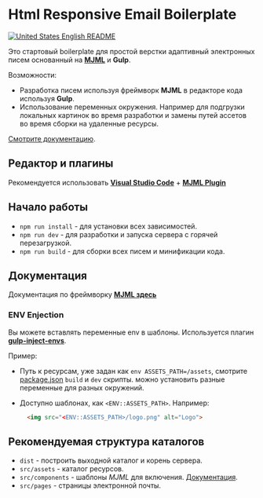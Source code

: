 # Html Responsive Email Boilerplate

[![United States](https://raw.githubusercontent.com/stevenrskelton/flag-icon/master/png/16/country-4x3/us.png "United States") English README](README.md)

Это стартовый boilerplate для простой верстки адаптивный электронных писем основанный на  **[MJML](https://mjml.io/)** и **Gulp**.

Возможности:

- Разработка писем используя фреймворк **MJML** в редакторе кода используя **Gulp**.
- Использование переменных окружения. Например для подгрузки локальных картинок во время разработки и замены путей ассетов во время сборки на удаленные ресурсы.

[Смотрите документацию](#документация).

## Редактор и плагины

Рекомендуется использовать **[Visual Studio Code](https://code.visualstudio.com/Download)** + **[MJML Plugin](https://marketplace.visualstudio.com/items?itemName=attilabuti.vscode-mjml)**

## Начало работы

- `npm run install` - для установки всех зависимостей.
- `npm run dev` - для разработки и запуска сервера с горячей перезагрузкой.
- `npm run build` - для сборки всех писем и минификации кода.

## Документация

Документация по фреймворку **[MJML здесь](https://mjml.io/documentation/)**
  
### ENV Enjection

Вы можете вставлять переменные env в шаблоны. Используется плагин **[gulp-inject-envs](https://www.npmjs.com/package/gulp-inject-envs)**.

Пример:

- Путь к ресурсам, уже задан как `env ASSETS_PATH=/assets`, смотрите [package.json](package.json) `build` и `dev` скрипты. можно установить разные переменные для разных окружений.
- Доступно шаблонах, как `<ENV::ASSETS_PATH>`.
  Например:

  ``` Html
    <img src="<ENV::ASSETS_PATH>/logo.png" alt="Logo">
  ```

## Рекомендуемая структура каталогов

- `dist` - построить выходной каталог и корень сервера.
- `src/assets` - каталог ресурсов.
- `src/components` - шаблоны *MJML* для включения. [Документация](https://mjml.io/documentation/#mj-include).
- `src/pages` - страницы электронной почты.
